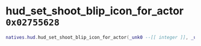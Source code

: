 # hud_set_shoot_blip_icon_for_actor `0x02755628`

```lua
natives.hud.hud_set_shoot_blip_icon_for_actor(_unk0 --[[ integer ]], _unk1 --[[ integer ]])
```